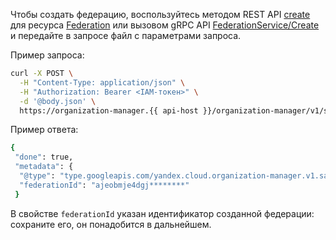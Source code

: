 Чтобы создать федерацию, воспользуйтесь методом REST API [create](../../organization/api-ref/Federation/create.md) для ресурса [Federation](../../organization/api-ref/Federation/index.md) или вызовом gRPC API [FederationService/Create](../../organization/api-ref/grpc/federation_service#Create) и передайте в запросе файл с параметрами запроса.

Пример запроса:

```bash
curl -X POST \
  -H "Content-Type: application/json" \
  -H "Authorization: Bearer <IAM-токен>" \
  -d '@body.json' \
  https://organization-manager.{{ api-host }}/organization-manager/v1/saml/federations
```

Пример ответа:

```bash
{
 "done": true,
 "metadata": {
  "@type": "type.googleapis.com/yandex.cloud.organization-manager.v1.saml.CreateFederationMetadata",
  "federationId": "ajeobmje4dgj********"
 }
```

В свойстве `federationId` указан идентификатор созданной федерации: сохраните его, он понадобится в дальнейшем.
